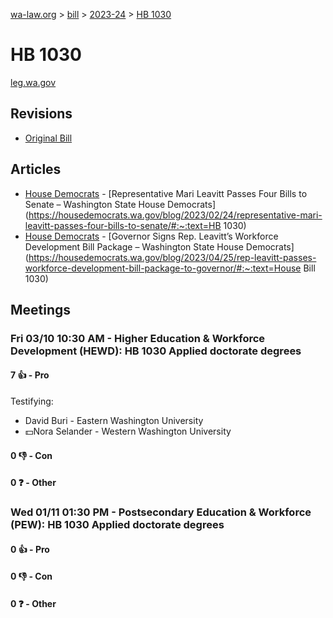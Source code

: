 [wa-law.org](/) > [bill](/bill/) > [2023-24](/bill/2023-24/) > [HB 1030](/bill/2023-24/hb/1030/)

# HB 1030
[leg.wa.gov](https://app.leg.wa.gov/billsummary?BillNumber=1030&Year=2023&Initiative=false)

## Revisions
* [Original Bill](1/)

## Articles
* [House Democrats](/org/house_democrats/) - [Representative Mari Leavitt Passes Four Bills to Senate – Washington State House Democrats](https://housedemocrats.wa.gov/blog/2023/02/24/representative-mari-leavitt-passes-four-bills-to-senate/#:~:text=HB 1030)
* [House Democrats](/org/house_democrats/) - [Governor Signs Rep. Leavitt’s Workforce Development Bill Package – Washington State House Democrats](https://housedemocrats.wa.gov/blog/2023/04/25/rep-leavitt-passes-workforce-development-bill-package-to-governor/#:~:text=House Bill 1030)

## Meetings
### Fri 03/10 10:30 AM - Higher Education & Workforce Development (HEWD): HB 1030 Applied doctorate degrees
#### 7 👍 - Pro
Testifying:
* David Buri - Eastern Washington University
* 💵Nora Selander - Western Washington University

#### 0 👎 - Con

#### 0 ❓ - Other

### Wed 01/11 01:30 PM - Postsecondary Education & Workforce (PEW): HB 1030 Applied doctorate degrees
#### 0 👍 - Pro

#### 0 👎 - Con

#### 0 ❓ - Other
